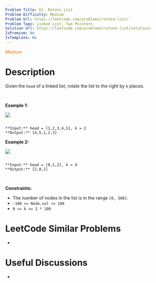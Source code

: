 ```yaml
---
Problem Title: 61. Rotate List
Problem Difficulty: Medium
Problem Url: https://leetcode.com/problems/rotate-list/
Problem Tags: Linked List, Two Pointers
Solution Url: https://leetcode.com/problems/rotate-list/solution/
IsPremium: No
IsTemplate: No
---
```


<span style="color: rgb(239, 108, 0);">Medium</span>

# Description

Given the `head` of a linked list, rotate the list to the right by `k` places.


 


**Example 1:**


![](https://assets.leetcode.com/uploads/2020/11/13/rotate1.jpg)

```

**Input:** head = [1,2,3,4,5], k = 2
**Output:** [4,5,1,2,3]

```

**Example 2:**


![](https://assets.leetcode.com/uploads/2020/11/13/roate2.jpg)

```

**Input:** head = [0,1,2], k = 4
**Output:** [2,0,1]

```

 


**Constraints:**


* The number of nodes in the list is in the range `[0, 500]`.
* `-100 <= Node.val <= 100`
* `0 <= k <= 2 * 109`




# LeetCode Similar Problems

- []()

# Useful Discussions

- []()
